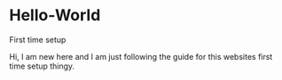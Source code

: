 # Hello-World
First time setup

Hi, I am new here and I am just following the guide for this websites first time setup thingy.
